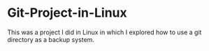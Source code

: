 # Git-Project-in-Linux
This was a project I did in Linux in which I explored how to use a git directory as a backup system. 
